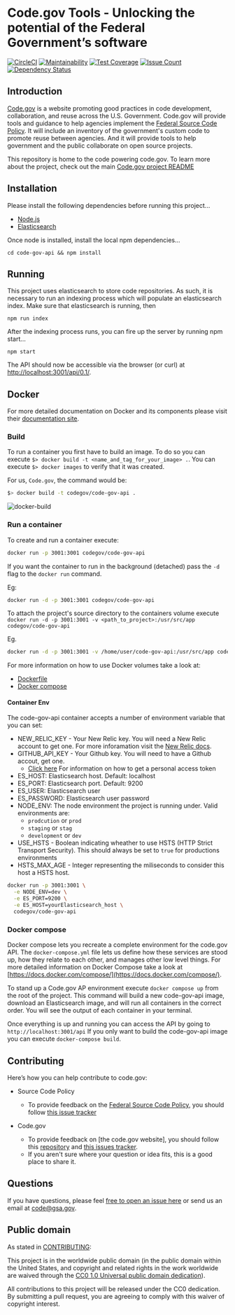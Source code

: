 # Code.gov Tools - Unlocking the potential of the Federal Government’s software

[![CircleCI](https://circleci.com/gh/GSA/code-gov-api.svg?style=shield&circle-token=a7551669b06edee93c482a338d87d354974faa9f)](https://circleci.com/gh/GSA/code-gov-api)
[![Maintainability](https://api.codeclimate.com/v1/badges/c7f588c467b66045efdf/maintainability)](https://codeclimate.com/github/GSA/code-gov-api/maintainability)
[![Test Coverage](https://api.codeclimate.com/v1/badges/c7f588c467b66045efdf/test_coverage)](https://codeclimate.com/github/GSA/code-gov-api/test_coverage)
[![Issue Count](https://codeclimate.com/github/GSA/code-gov-api/badges/issue_count.svg)](https://codeclimate.com/github/GSA/code-gov-api)
[![Dependency Status](https://gemnasium.com/badges/github.com/GSA/code-gov-api.svg)](https://gemnasium.com/github.com/GSA/code-gov-api)

## Introduction

[Code.gov](https://code.gov) is a website promoting good practices in code development, collaboration, and reuse across the U.S.  Government. Code.gov will provide tools and guidance to help agencies implement the [Federal Source Code Policy](https://sourcecode.cio.gov). It will include an inventory of the government's custom code to promote reuse between agencies. And it will provide tools to help government and the public collaborate on open source projects.

This repository is home to the code powering code.gov. To learn more about the project, check out the main [Code.gov project README](https://github.com/presidential-innovation-fellows/code-gov-pm/blob/master/README.md)

## Installation

Please install the following dependencies before running this project...

* [Node.js](https://nodejs.org/en/download/)
* [Elasticsearch](https://www.elastic.co/downloads/elasticsearch)

Once node is installed, install the local npm dependencies...

`cd code-gov-api && npm install`

## Running

This project uses elasticsearch to store code repositories. As such, it is necessary to run an indexing process which will populate an elasticsearch index. Make sure that elasticsearch is running, then

`npm run index`

After the indexing process runs, you can fire up the server by running npm start...

`npm start`

The API should now be accessible via the browser (or curl) at [http://localhost:3001/api/0.1/](http://localhost:3001/api/0.1/).

## Docker

For more detailed documentation on Docker and its components please visit their [documentation site](https://docs.docker.com/).

### Build

To run a container you first have to build an image. To do so you can execute `$> docker build -t <name_and_tag_for_your_image> .`. You can execute `$> docker images` to verify that it was created.

For us, `Code.gov`, the command would be:

```bash
$> docker build -t codegov/code-gov-api .
```

![docker-build](https://media.giphy.com/media/1rM5KOD27FiHrcDhQd/giphy.gif)

### Run a container

To create and run a container execute:

```bash
docker run -p 3001:3001 codegov/code-gov-api
```

If you want the container to run in the background (detached) pass the `-d` flag to the `docker run` command.

Eg:

```bash
docker run -d -p 3001:3001 codegov/code-gov-api
```

To attach the project's source directory to the containers volume execute `docker run -d -p 3001:3001 -v <path_to_project>:/usr/src/app codegov/code-gov-api`

Eg.

```bash
docker run -d -p 3001:3001 -v /home/user/code-gov-api:/usr/src/app codegov/code-gov-api
```

For more information on how to use Docker volumes take a look at:

* [Dockerfile](https://docs.docker.com/engine/reference/builder/#volume)
* [Docker compose](https://docs.docker.com/compose/compose-file/#volumes)

#### Container Env

The code-gov-api container accepts a number of environment variable that you can set:

* NEW_RELIC_KEY - Your New Relic key. You will need a New Relic account to get one. For more inforamation visit the [New Relic docs](https://docs.newrelic.com/docs/accounts/install-new-relic/account-setup/license-key).
* GITHUB_API_KEY - Your Github key. You will need to have a Github accout, get one.
  * [Click here](https://help.github.com/articles/creating-a-personal-access-token-for-the-command-line/) For information on how to get a personal access token
* ES_HOST: Elasticsearch host. Default: localhost
* ES_PORT: Elasticsearch port. Default: 9200
* ES_USER: Elasticsearch user
* ES_PASSWORD: Elasticsearch user password
* NODE_ENV: The node environment the project is running under. Valid environments are:
  * `prodcution` or `prod`
  * `staging` or `stag`
  * `development` or `dev`
* USE_HSTS - Boolean indicating wheather to use HSTS (HTTP Strict Transport Security). This should always be set to `true` for productions environments
* HSTS_MAX_AGE - Integer representing the miliseconds to consider this host a HSTS host.

```bash
docker run -p 3001:3001 \
  -e NODE_ENV=dev \
  -e ES_PORT=9200 \
  -e ES_HOST=yourElasticsearch_host \
  codegov/code-gov-api
```

### Docker compose

Docker compose lets you recreate a complete environment for the code.gov API. The `docker-compose.yml` file lets us define how these services are stood up, how they relate to each other, and manages other low level things. For more detailed information on Docker Compose take a look at [https://docs.docker.com/compose/](https://docs.docker.com/compose/).

To stand up a Code.gov AP environment execute `docker compose up` from the root of the project. This command will build a new code-gov-api image, download an Elasticsearch image, and will run all containers in the correct order. You will see the output of each container in your terminal.

Once everything is up and running you can access the API by going to `http://localhost:3001/api`
If you only want to build the code-gov-api image you can execute `docker-compose build`.

## Contributing

Here’s how you can help contribute to code.gov:

* Source Code Policy
  * To provide feedback on the [Federal Source Code Policy](https://sourcecode.cio.gov/), you should follow [this issue tracker](https://github.com/WhiteHouse/source-code-policy/issues)

* Code.gov
  * To provide feedback on [the code.gov website], you should follow this [repository](https://github.com/GSA/code-gov-web) and [this issues tracker](https://github.com/GSA/code-gov-web/issues).
  * If you aren't sure where your question or idea fits, this is a good place to share it.

## Questions

If you have questions, please feel [free to open an issue here](https://github.com/GSA/code-gov-api/issues) or send us an email at code@gsa.gov.

## Public domain

As stated in [CONTRIBUTING](CONTRIBUTING.md):

This project is in the worldwide public domain (in the public domain within the United States, and copyright and related rights in the work worldwide are waived through the [CC0 1.0 Universal public domain dedication](https://creativecommons.org/publicdomain/zero/1.0/)).

All contributions to this project will be released under the CC0 dedication. By submitting a pull request, you are agreeing to comply with this waiver of copyright interest.
